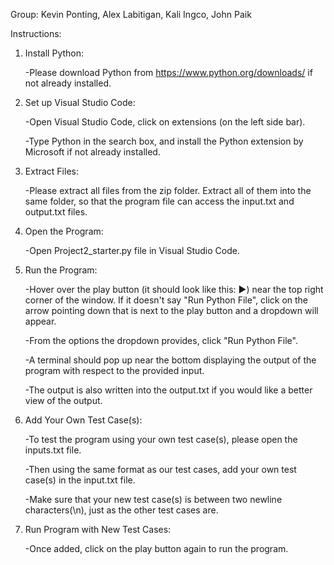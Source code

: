 Group: Kevin Ponting, Alex Labitigan, Kali Ingco, John Paik

Instructions:

1. Install Python:

   -Please download Python from https://www.python.org/downloads/ if not
   already installed.

2. Set up Visual Studio Code:

   -Open Visual Studio Code, click on extensions (on the left side bar).

   -Type Python in the search box, and install the Python extension by
   Microsoft if not already installed.

3. Extract Files:

   -Please extract all files from the zip folder. Extract all of them into
   the same folder, so that the program file can access the input.txt and
   output.txt files.

4. Open the Program:

   -Open Project2_starter.py file in Visual Studio Code.

5. Run the Program:

   -Hover over the play button (it should look like this: ▶) near the
   top right corner of the window. If it doesn't say "Run Python File",
   click on the arrow pointing down that is next to the play button and
   a dropdown will appear.

   -From the options the dropdown provides, click "Run Python File".

   -A terminal should pop up near the bottom displaying the output of
   the program with respect to the provided input.

   -The output is also written into the output.txt if you would like a
   better view of the output.

6. Add Your Own Test Case(s):

   -To test the program using your own test case(s), please open the
   inputs.txt file.

   -Then using the same format as our test cases, add your own test case(s)
   in the input.txt file.

   -Make sure that your new test case(s) is between two newline characters(\n),
   just as the other test cases are.

7. Run Program with New Test Cases:

   -Once added, click on the play button again to run the program.
